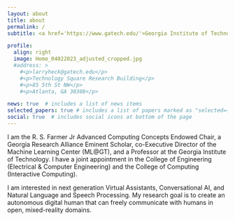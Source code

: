 ```yaml
---
layout: about
title: about
permalink: /
subtitle: <a href='https://www.gatech.edu/'>Georgia Institute of Technology</a>

profile:
  align: right
  image: Home_04022023_adjusted_cropped.jpg
  #address: >
    #<p>larryheck@gatech.edu</p>
    #<p>Technology Square Research Building</p>
    #<p>85 5th St NW</p>
    #<p>Atlanta, GA 30308</p>

news: true  # includes a list of news items
selected_papers: true # includes a list of papers marked as "selected={true}"
social: true  # includes social icons at bottom of the page
---
```


I am the R. S. Farmer Jr Advanced Computing Concepts Endowed Chair, a Georgia Research Alliance Eminent Scholar, co-Executive Director of the Machine Learning Center (ML@GT), and a Professor at the Georgia Institute of Technology. I have a joint appointment in the College of Engineering (Electrical & Computer Engineering) and the College of Computing (Interactive Computing). 

I am interested in next generation <span class="font-weight-bold">Virtual Assistants</span>, <span class="font-weight-bold">Conversational AI</span>, and <span class="font-weight-bold">Natural Language and Speech Processing</span>. My research goal is to create an autonomous <span class="font-weight-bold">digital human</span> that can freely communicate with humans in <span class="font-weight-bold">open, mixed-reality</span> domains.
